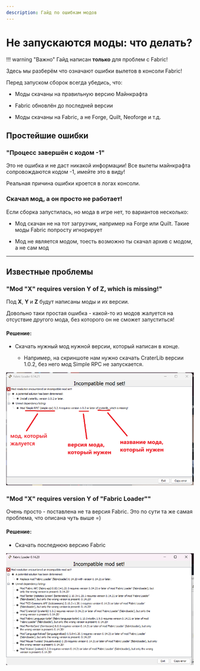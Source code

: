 ```yaml
---
description: Гайд по ошибкам модов
---
```


# Не запускаются моды: что делать?

!!! warning "Важно"
    Гайд написан **только** для проблем с Fabric!

Здесь мы разберём что означают ошибки вылетов в консоли Fabric!

Перед запуском сборок всегда убедись, что:

- Моды скачаны на правильную версию Майнкрафта

- Fabric обновлён до последней версии

- Моды скачаны на Fabric, а не Forge, Quilt, Neoforge и т.д.

## Простейшие ошибки

### "Процесс завершён с кодом -1"

<span class="gold">Это не ошибка и не даст никакой информации!</span> Все вылеты майнкрафта сопровождаются кодом -1, имейте это в виду!

Реальная причина ошибки кроется в логах консоли.

### Скачал мод, а он просто не работает!

Если сборка запустилась, но мода в игре нет, то вариантов несколько:

- Мод скачан не на тот загрузчик, например на Forge или Quilt. Такие моды Fabric попросту игнорирует

- Мод не является модом, тоесть возможно ты скачал архив с модом, а не сам мод

***

## Известные проблемы

### "Mod "**X**" requires version **Y** of **Z**, which is missing!"

Под **X**, **Y** и **Z** будут написаны моды и их версии. 

Довольно таки простая ошибка - какой-то из модов жалуется на отсуствие другого мода, без которого он не сможет запуститься!

#### Решение:

- Скачать нужный мод нужной версии, который написан в конце. 

    - Например, на скриншоте нам нужно скачать CraterLib версии 1.0.2, без него мод Simple RPC не запускается.

![mod_error](/assets/guides/mods/mod_error.png)

### "Mod "X" requires version Y of "Fabric Loader""

Очень просто - поставлена не та версия Fabric. Это по сути та же самая проблема, что описана чуть выше =)

#### Решение:

- Скачать последнюю версию Fabric

![fabric_wrong_version](/assets/guides/mods/fabric_wrong_version.png)